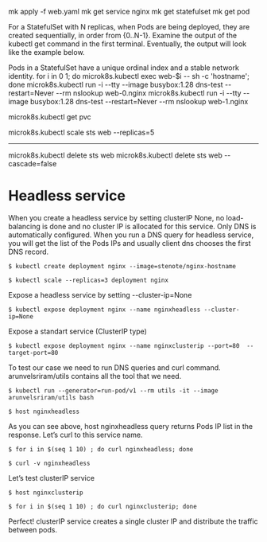 mk apply -f web.yaml
 mk get service nginx
 mk get statefulset
 mk get pod

For a StatefulSet with N replicas, when Pods are being deployed, they are created sequentially, in order from {0..N-1}. Examine the output of the kubectl get command in the first terminal. Eventually, the output will look like the example below.

Pods in a StatefulSet have a unique ordinal index and a stable network identity.
for i in 0 1; do microk8s.kubectl exec web-$i -- sh -c 'hostname'; done
microk8s.kubectl run -i --tty --image busybox:1.28 dns-test --restart=Never --rm  nslookup web-0.nginx
microk8s.kubectl run -i --tty --image busybox:1.28 dns-test --restart=Never --rm  nslookup web-1.nginx

microk8s.kubectl get pvc

microk8s.kubectl scale sts web --replicas=5

--- 
microk8s.kubectl delete sts web
microk8s.kubectl delete sts web --cascade=false

# Headless service
When you create a headless service by setting clusterIP None, no load-balancing is done and no cluster IP is allocated for this service. Only DNS is automatically configured. When you run a DNS query for headless service, you will get the list of the Pods IPs and usually client dns chooses the first DNS record.

```
$ kubectl create deployment nginx --image=stenote/nginx-hostname

$ kubectl scale --replicas=3 deployment nginx
```
Expose a headless service by setting --cluster-ip=None
```
$ kubectl expose deployment nginx --name nginxheadless --cluster-ip=None
```

Expose a standart service (ClusterIP type)
```
$ kubectl expose deployment nginx --name nginxclusterip --port=80  --target-port=80
```
To test our case we need to run DNS queries and curl command. arunvelsriram/utils contains all the tool that we need.
```
$ kubectl run --generator=run-pod/v1 --rm utils -it --image arunvelsriram/utils bash

$ host nginxheadless
```
As you can see above, host nginxheadless query returns Pods IP list in the response. Let’s curl to this service name.
```
$ for i in $(seq 1 10) ; do curl nginxheadless; done

$ curl -v nginxheadless
```

Let’s test clusterIP service
```
$ host nginxclusterip

$ for i in $(seq 1 10) ; do curl nginxclusterip; done
```
Perfect! clusterIP service creates a single cluster IP and distribute the traffic between pods.
